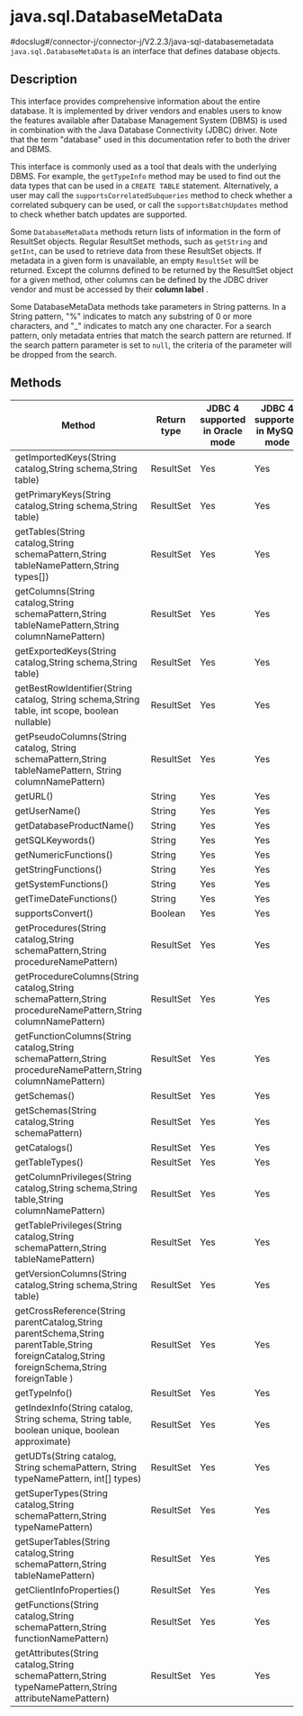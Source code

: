 java.sql.DatabaseMetaData 
==============================================
#docslug#/connector-j/connector-j/V2.2.3/java-sql-databasemetadata
`java.sql.DatabaseMetaData` is an interface that defines database objects. 

Description 
--------------------------------

This interface provides comprehensive information about the entire database. It is implemented by driver vendors and enables users to know the features available after Database Management System (DBMS) is used in combination with the Java Database Connectivity (JDBC) driver. Note that the term "database" used in this documentation refer to both the driver and DBMS. 

This interface is commonly used as a tool that deals with the underlying DBMS. For example, the `getTypeInfo` method may be used to find out the data types that can be used in a `CREATE TABLE` statement. Alternatively, a user may call the `supportsCorrelatedSubqueries` method to check whether a correlated subquery can be used, or call the `supportsBatchUpdates` method to check whether batch updates are supported. 

Some `DatabaseMetaData` methods return lists of information in the form of ResultSet objects. Regular ResultSet methods, such as `getString` and `getInt`, can be used to retrieve data from these ResultSet objects. If metadata in a given form is unavailable, an empty `ResultSet` will be returned. Except the columns defined to be returned by the ResultSet object for a given method, other columns can be defined by the JDBC driver vendor and must be accessed by their **column label** . 

Some DatabaseMetaData methods take parameters in String patterns. In a String pattern, "%" indicates to match any substring of 0 or more characters, and "_" indicates to match any one character. For a search pattern, only metadata entries that match the search pattern are returned. If the search pattern parameter is set to `null`, the criteria of the parameter will be dropped from the search.

Methods 
----------------------------



|                                                                     Method                                                                     | Return type | JDBC 4 supported in Oracle mode | JDBC 4 supported in MySQL mode |
|------------------------------------------------------------------------------------------------------------------------------------------------|-------------|---------------------------------|--------------------------------|
| getImportedKeys(String catalog,String schema,String table)                                                                                     | ResultSet   | Yes                             | Yes                            |
| getPrimaryKeys(String catalog,String schema,String table)                                                                                      | ResultSet   | Yes                             | Yes                            |
| getTables(String catalog,String schemaPattern,String tableNamePattern,String types\[\])                                                        | ResultSet   | Yes                             | Yes                            |
| getColumns(String catalog,String schemaPattern,String tableNamePattern,String columnNamePattern)                                               | ResultSet   | Yes                             | Yes                            |
| getExportedKeys(String catalog,String schema,String table)                                                                                     | ResultSet   | Yes                             | Yes                            |
| getBestRowIdentifier(String catalog, String schema,String table, int scope, boolean nullable)                                                  | ResultSet   | Yes                             | Yes                            |
| getPseudoColumns(String catalog, String schemaPattern,String tableNamePattern, String columnNamePattern)                                       | ResultSet   | Yes                             | Yes                            |
| getURL()                                                                                                                                       | String      | Yes                             | Yes                            |
| getUserName()                                                                                                                                  | String      | Yes                             | Yes                            |
| getDatabaseProductName()                                                                                                                       | String      | Yes                             | Yes                            |
| getSQLKeywords()                                                                                                                               | String      | Yes                             | Yes                            |
| getNumericFunctions()                                                                                                                          | String      | Yes                             | Yes                            |
| getStringFunctions()                                                                                                                           | String      | Yes                             | Yes                            |
| getSystemFunctions()                                                                                                                           | String      | Yes                             | Yes                            |
| getTimeDateFunctions()                                                                                                                         | String      | Yes                             | Yes                            |
| supportsConvert()                                                                                                                              | Boolean     | Yes                             | Yes                            |
| getProcedures(String catalog,String schemaPattern,String procedureNamePattern)                                                                 | ResultSet   | Yes                             | Yes                            |
| getProcedureColumns(String catalog,String schemaPattern,String procedureNamePattern,String columnNamePattern)                                  | ResultSet   | Yes                             | Yes                            |
| getFunctionColumns(String catalog,String schemaPattern,String procedureNamePattern,String columnNamePattern)                                   | ResultSet   | Yes                             | Yes                            |
| getSchemas()                                                                                                                                   | ResultSet   | Yes                             | Yes                            |
| getSchemas(String catalog,String schemaPattern)                                                                                                | ResultSet   | Yes                             | Yes                            |
| getCatalogs()                                                                                                                                  | ResultSet   | Yes                             | Yes                            |
| getTableTypes()                                                                                                                                | ResultSet   | Yes                             | Yes                            |
| getColumnPrivileges(String catalog,String schema,String table,String columnNamePattern)                                                        | ResultSet   | Yes                             | Yes                            |
| getTablePrivileges(String catalog,String schemaPattern,String tableNamePattern)                                                                | ResultSet   | Yes                             | Yes                            |
| getVersionColumns(String catalog,String schema,String table)                                                                                   | ResultSet   | Yes                             | Yes                            |
| getCrossReference(String parentCatalog,String parentSchema,String parentTable,String foreignCatalog,String foreignSchema,String foreignTable ) | ResultSet   | Yes                             | Yes                            |
| getTypeInfo()                                                                                                                                  | ResultSet   | Yes                             | Yes                            |
| getIndexInfo(String catalog, String schema, String table, boolean unique, boolean approximate)                                                 | ResultSet   | Yes                             | Yes                            |
| getUDTs(String catalog, String schemaPattern, String typeNamePattern, int\[\] types)                                                           | ResultSet   | Yes                             | Yes                            |
| getSuperTypes(String catalog,String schemaPattern,String typeNamePattern)                                                                      | ResultSet   | Yes                             | Yes                            |
| getSuperTables(String catalog,String schemaPattern,String tableNamePattern)                                                                    | ResultSet   | Yes                             | Yes                            |
| getClientInfoProperties()                                                                                                                      | ResultSet   | Yes                             | Yes                            |
| getFunctions(String catalog,String schemaPattern,String functionNamePattern)                                                                   | ResultSet   | Yes                             | Yes                            |
| getAttributes(String catalog,String schemaPattern,String typeNamePattern,String attributeNamePattern)                                          | ResultSet   | Yes                             | Yes                            |



